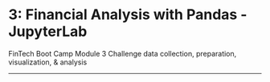 # 3: Financial Analysis with Pandas - JupyterLab
FinTech Boot Camp Module 3 Challenge
data collection, preparation, visualization, & analysis

---
